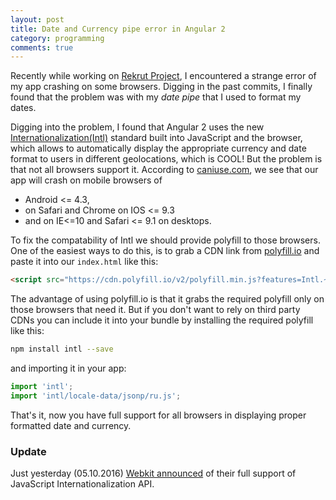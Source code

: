 ```yaml
---
layout: post
title: Date and Currency pipe error in Angular 2
category: programming
comments: true
---
```


Recently while working on [Rekrut Project](http://rekrut.kg), I encountered a strange error of my app crashing on some browsers. Digging in the past commits, I finally found that the problem was with my *date pipe* that I used to format my dates.

Digging into the problem, I found that Angular 2 uses the new [Internationalization(Intl)](https://developer.mozilla.org/en-US/docs/Web/JavaScript/Reference/Global_Objects/Intl) standard built into JavaScript and the browser, which allows to automatically display the appropriate currency and date format to users in different geolocations, which is COOL! But the problem is that not all browsers support it. According to [caniuse.com](http://caniuse.com/#search=intl), we see that our app will crash on mobile browsers of
* Android <= 4.3,
* on Safari and Chrome on IOS <= 9.3
* and on IE<=10 and Safari <= 9.1 on desktops.

To fix the compatability of Intl we should provide polyfill to those browsers. One of the easiest ways to do this, is to grab a CDN link from [polyfill.io](https://polyfill.io/v2/docs/) and paste it into our `index.html` like this:

```html
<script src="https://cdn.polyfill.io/v2/polyfill.min.js?features=Intl.~locale.ru"></script>
```

The advantage of using polyfill.io is that it grabs the required polyfill only on those browsers that need it.
But if you don't want to rely on third party CDNs you can include it into your bundle by installing the required polyfill like this:

```bash
npm install intl --save
```

and importing it in your app:

```js
import 'intl';
import 'intl/locale-data/jsonp/ru.js';
```

That's it, now you have full support for all browsers in displaying proper formatted date and currency.

### Update

Just yesterday (05.10.2016) [Webkit announced](https://webkit.org/blog/6978/javascript-internationalization-api/) of their full support of JavaScript Internationalization API.
